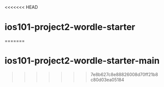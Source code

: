<<<<<<< HEAD
# ios101-project2-wordle-starter
=======
# ios101-project2-wordle-starter-main
>>>>>>> 7e8b627c8e88826008d70ff21b8c80d03ea05184

